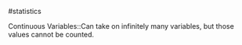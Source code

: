 #statistics 

Continuous Variables::Can take on infinitely many variables, but those values cannot be counted. 